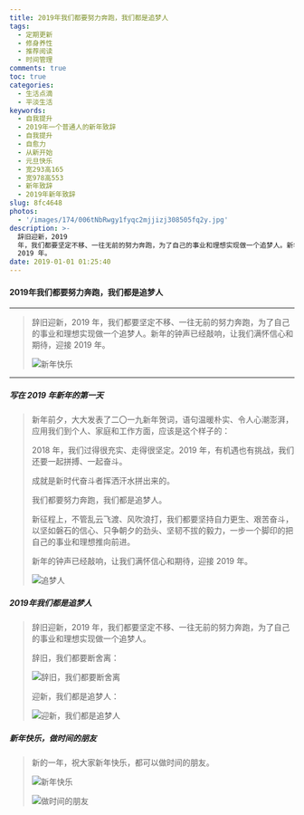 ```yaml
---
title: 2019年我们都要努力奔跑，我们都是追梦人
tags:
  - 定期更新
  - 修身养性
  - 推荐阅读
  - 时间管理
comments: true
toc: true
categories:
  - 生活点滴
  - 平淡生活
keywords:
  - 自我提升
  - 2019年一个普通人的新年致辞
  - 自我提升
  - 自愈力
  - 从新开始
  - 元旦快乐
  - 宽293高165
  - 宽978高553
  - 新年致辞
  - 2019年新年致辞
slug: 8fc4648
photos:
  - '/images/174/006tNbRwgy1fyqc2mjjizj308505fq2y.jpg'
description: >-
  辞旧迎新，2019
  年，我们都要坚定不移、一往无前的努力奔跑，为了自己的事业和理想实现做一个追梦人。新年的钟声已经敲响，让我们满怀信心和期待，迎接
  2019 年。
date: 2019-01-01 01:25:40
---
```

<script type="text/javascript" src="/assets/js/dist/bai.js"></script>

#### 2019年我们都要努力奔跑，我们都是追梦人
----
> 辞旧迎新，2019 年，我们都要坚定不移、一往无前的努力奔跑，为了自己的事业和理想实现做一个追梦人。新年的钟声已经敲响，让我们满怀信心和期待，迎接 2019 年。
>
> ![新年快乐](/images/174/006tNbRwgy1fyqc77g1dqj30du09oaab.jpg)

------
##### 写在 2019 年新年的第一天
> 新年前夕，大大发表了二〇一九新年贺词，语句温暖朴实、令人心潮澎湃，应用我们到个人、家庭和工作方面，应该是这个样子的：
>
> 2018 年，我们过得很充实、走得很坚定。2019 年，有机遇也有挑战，我们还要一起拼搏、一起奋斗。
>
> 成就是新时代奋斗者挥洒汗水拼出来的。
>
> 我们都要努力奔跑，我们都是追梦人。
>
> 新征程上，不管乱云飞渡、风吹浪打，我们都要坚持自力更生、艰苦奋斗，以坚如磐石的信心、只争朝夕的劲头、坚韧不拔的毅力，一步一个脚印的把自己的事业和理想推向前进。
>
> 新年的钟声已经敲响，让我们满怀信心和期待，迎接 2019 年。
>
> ![追梦人](/images/174/006tNbRwgy1fyqbyfwrshj30h00cngm9.jpg)


##### 2019年我们都是追梦人
> 辞旧迎新，2019 年，我们都要坚定不移、一往无前的努力奔跑，为了自己的事业和理想实现做一个追梦人。
>
> 辞旧，我们都要断舍离：
>
> ![辞旧，我们都要断舍离](/images/174/006tNbRwgy1fyqc0d05zuj30u019atou.jpg)
>
> 迎新，我们都是追梦人：
>
> ![迎新，我们都是追梦人](/images/174/006tNbRwgy1fyqc0qvk0qj30u016a4fr.jpg)

##### 新年快乐，做时间的朋友
> 新的一年，祝大家新年快乐，都可以做时间的朋友。
>
> ![新年快乐](/images/174/006tNbRwgy1fyqc1r2gq0j31gm0u0q8f.jpg)
>
> ![做时间的朋友](/images/174/006tNbRwgy1fyqc23r2kij31hc0u07b0.jpg)
